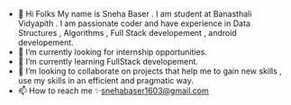 - 👋 Hi Folks
  My name is Sneha Baser . I am student at Banasthali Vidyapith . I am passionate coder and have experience in Data Structures , Algorithms , Full Stack developement , android developement.
- 👀 I’m currently looking for internship opportunities.
- 🌱 I’m currently learning FullStack developement.
- 💞️ I’m looking to collaborate on projects that help me to gain new skills , use my skills in an efficient and pragmatic way.
- 📫 How to reach me 
✨snehabaser1603@gmail.com

<!---
sneha-baser/sneha-baser is a ✨ special ✨ repository because its `README.md` (this file) appears on your GitHub profile.
You can click the Preview link to take a look at your changes.
--->

